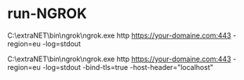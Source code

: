 # run-NGROK

C:\extraNET\bin\ngrok\ngrok.exe http https://your-domaine.com:443 -region=eu -log=stdout

C:\extraNET\bin\ngrok\ngrok.exe http https://your-domaine.com:443 -region=eu -log=stdout -bind-tls=true -host-header="localhost"
